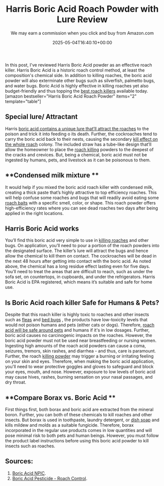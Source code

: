 ﻿---
author: We may earn a commission when you click and buy from Amazon.com
layout: post
title: Harris Boric Acid Roach Powder with Lure Review
date: '2025-05-04T16:40:10+00:00'
categories:
- Cockroaches
- Product Reviews
tags: []
slug: /harris-boric-acid-roach-powder-with-lure-review/
lastmod: 2025-05-07T12:21:27+03:00
---

In this post, I've reviewed Harris Boric Acid powder as an effective roach killer. Harris Boric Acid is a historic roach control method, at least the composition's chemical side.
In addition to killing roaches, the boric acid powder will also exterminate other bugs such as silverfish, palmetto bugs, and water bugs.
Boric Acid is highly effective in killing roaches yet also budget-friendly and thus topping the
[best roach killers](https://pestpolicy.com/best-roach-killer-for-apartments/)
available today.
[amazon bestseller="Harris Boric Acid Roach Powder" items="2" template="table"]
## Special lure/ Attractant
Harris
[boric acid contains a unique lure that’ll attract the roaches](https://pestpolicy.com/does-boric-acid-kill-roaches/)
to the poison and trick it into feeding o its death. Further, the cockroaches tend to carry the boric acid back to their nests, causing the secondary
[kill effect on the whole roach](https://pestpolicy.com/combat-max-12-month-roach-killing-bait-review/)
colony.
The included straw has a tube-like design that’ll allow the homeowner to place the
[roach killing](https://pestpolicy.com/how-to-get-rid-of-cockroaches/)
powders to the deepest of the cracks and crevices. But, being a chemical, boric acid must not be ingested by humans, pets, and livestock as it can be poisonous to them.
## **Condensed milk mixture **
It would help if you mixed the boric acid roach killer with condensed milk, creating a thick paste that’s highly attractive to top efficiency roaches. This will help confuse some roaches and bugs that will readily avoid eating some
[roach baits](https://pestpolicy.com/best-roach-bait/)
with a specific smell, color, or shape.
This roach powder offers high-efficiency rates where you can see dead roaches two days after being applied in the right locations.
## Harris Boric Acid works
You’ll find this boric acid very simple to use in
[killing roaches](https://pestpolicy.com/how-to-get-rid-of-cockroaches/)
and other bugs. On application, you’ll need to pour a portion of the roach powders into the designated surface. The killer’s lure will attract the bugs and hence allow the chemical to kill them on contact.
The cockroaches will be dead in the next 48 hours after getting into contact with the boric acid. As noted above, the chemical has a long residue effect lasting even for five days.
You’ll need to treat the areas that are difficult to reach, such as under the sofa set, on countertops, in cupboards, and under the refrigerators. Harris Boric Acid is EPA registered, which means it’s suitable and safe for home use.
## Is Boric Acid roach killer Safe for Humans & Pets?
Despite that this roach killer is highly toxic to roaches and other insects such as
[fleas](https://pestpolicy.com/borax-flea-killer/)
and
[bed bugs](https://pestpolicy.com/best-bed-bug-spray/)
, the products have low-toxicity levels that would not poison humans and pets (either cats or dogs).
Therefore,
[roach acid will be safe around pets](https://pestpolicy.com/pet-safe-roach-killer/)
and humans if it's in low dosages. Further, boric acid causes no carcinogenic impacts on the roaches. However, the boric acid powder must not be used near breastfeeding or nursing women.
Ingesting high amounts of the roach acid powders can cause a coma, seizures, tremors, skin rashes, and diarrhea - and thus, care is paramount. Further, the roach
[killing powder](https://pestpolicy.com/does-baby-powder-kill-bed-bugs/)
may trigger a burning or irritating feeling on your skin and eyes.
Therefore, when making the boric acid application, you'll need to wear protective goggles and gloves to safeguard and block your eyes, mouth, and nose. However, exposure to low levels of boric acid may cause hives, rashes, burning sensation on your nasal passages, and dry throat.
## **Compare Borax vs. Boric Acid **
First things first, both borax and boric acid are extracted from the mineral boron. Further, you can both of these chemicals to kill roaches and other insects.
But borax is used in toothpaste, laundry detergent, or
[dish soap](https://pestpolicy.com/dawn-dish-soap-for-fleas/)
and kills mildew and molds as a suitable fungicide.
Therefore, borax incorporated in the regular use products comes in low quantities and will pose minimal risk to both pets and human beings. However, you must follow the product label instructions before using this boric acid powder to kill insects such as roaches.
## **Sources:**
1. [Boric Acid NPIC](http://npic.orst.edu/factsheets/boricgen.html#cancer).
2. [Boric Acid Pesticide - Roach Control](https://entomology.ca.uky.edu/ef614).